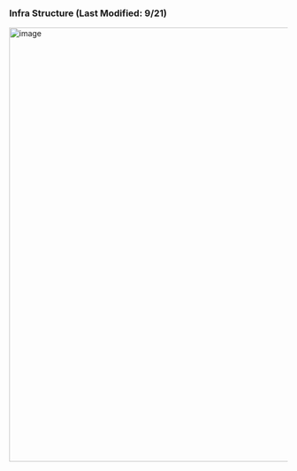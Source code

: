 ### Infra Structure (Last Modified: 9/21)

<img width="1403" height="786" alt="image" src="https://github.com/user-attachments/assets/871ccd79-4b37-4e3c-b4d6-542391574269" />
